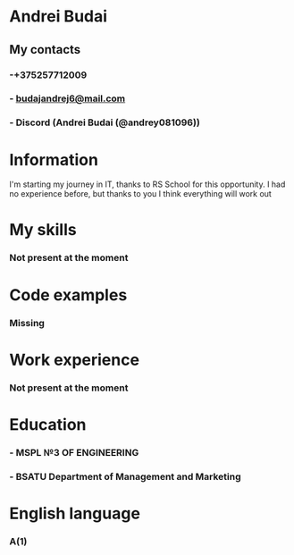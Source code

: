 # Andrei Budai
## My contacts
###  -+375257712009
### - budajandrej6@mail.com
### - Discord (Andrei Budai (@andrey081096))
# Information
I'm starting my journey in IT, thanks to RS School for this opportunity. I had no experience before, but thanks to you I think everything will work out
# My skills
### Not present at the moment
# Code examples
### Missing
# Work experience
### Not present at the moment
# Education
### - MSPL №3 OF ENGINEERING
### - BSATU Department of Management and Marketing
# English language
### A(1)

